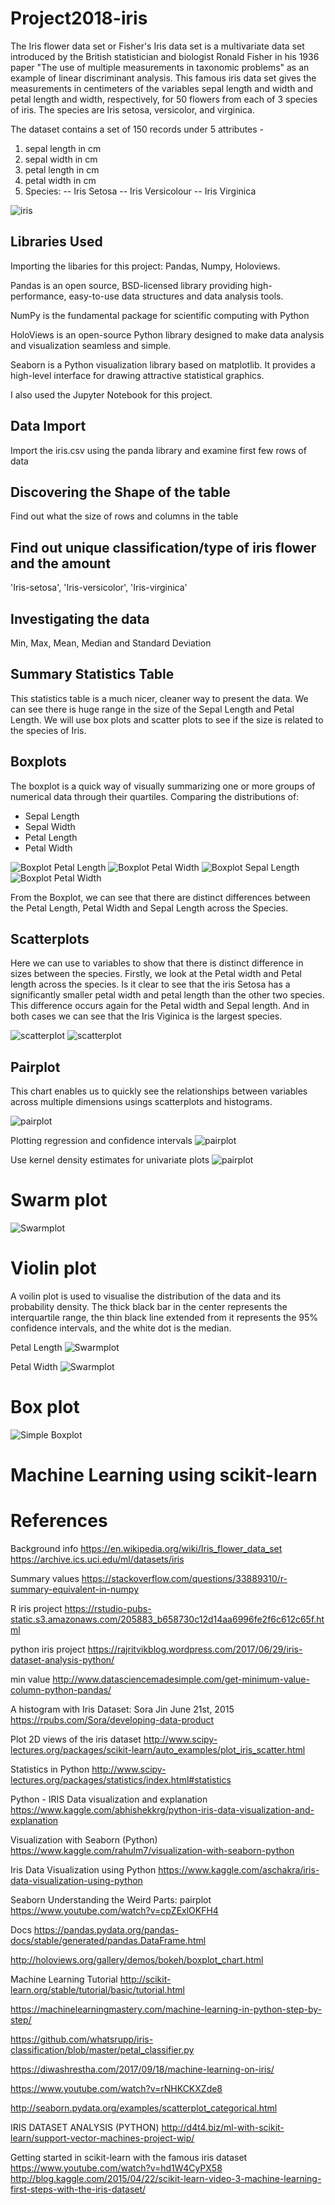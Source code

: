 # Project2018-iris

The Iris flower data set or Fisher's Iris data set is a multivariate data set introduced by the British statistician and biologist Ronald Fisher in his 1936 paper "The use of multiple measurements in taxonomic problems" as an example of linear discriminant analysis.
This famous iris data set gives the measurements in centimeters of the variables sepal length and width and petal length and width, respectively, for 50 flowers from each of 3 species of iris. The species are Iris setosa, versicolor, and virginica.
 
The dataset contains a set of 150 records under 5 attributes -

1. sepal length in cm 
2. sepal width in cm 
3. petal length in cm 
4. petal width in cm 
5. Species: 
-- Iris Setosa 
-- Iris Versicolour 
-- Iris Virginica

![iris](assets/irises.png)

## Libraries Used
Importing the libaries for this project: Pandas, Numpy, Holoviews.

Pandas is an open source, BSD-licensed library providing high-performance, easy-to-use data structures and data analysis tools.

NumPy is the fundamental package for scientific computing with Python

HoloViews is an open-source Python library designed to make data analysis and visualization seamless and simple.

Seaborn is a Python visualization library based on matplotlib. It provides a high-level interface for drawing attractive statistical graphics.

I also used the Jupyter Notebook for this project. 

## Data Import
Import the iris.csv using the panda library and examine first few rows of data

## Discovering the Shape of the table
Find out what the size of rows and columns in the table

## Find out unique classification/type of iris flower and the amount
'Iris-setosa', 'Iris-versicolor', 'Iris-virginica'

## Investigating the data
Min, Max, Mean, Median and Standard Deviation

## Summary Statistics Table
This statistics table is a much nicer, cleaner way to present the data. We can see there is huge range in the size of the Sepal Length and Petal Length. We will use box plots and scatter plots to see if the size is related to the species of Iris.

## Boxplots
The boxplot is a quick way of visually summarizing one or more groups of numerical data through their quartiles. Comparing the distributions of:

- Sepal Length
- Sepal Width
- Petal Length
- Petal Width

![Boxplot Petal Length](assets/boxplot-petal_length.png)
![Boxplot Petal Width](assets/boxplot-petal_width.png)
![Boxplot Sepal Length](assets/boxplot-sepal_length.png)
![Boxplot Petal Width](assets/boxplot-sepal_width.png)

From the Boxplot, we can see that there are distinct differences between the Petal Length, Petal Width and Sepal Length across the Species. 

## Scatterplots
Here we can use to variables to show that there is distinct difference in sizes between the species. Firstly, we look at the Petal width and Petal length across the species. Is it clear to see that the iris Setosa has a significantly smaller petal width and petal length than the other two species. This difference occurs again for the Petal width and Sepal length. And in both cases we can see that the Iris Viginica is the largest species.

![scatterplot](assets/bokeh_plot1.png)
![scatterplot](assets/bokeh_plot2.png)

## Pairplot
This chart enables us to quickly see the relationships between variables across multiple dimensions usings scatterplots and histograms.

![pairplot](assets/pairplot1.png)

Plotting regression and confidence intervals
![pairplot](assets/pairplot2.png)

Use kernel density estimates for univariate plots
![pairplot](assets/pairplot3.png)

# Swarm plot

![Swarmplot](assets/swarmplot1.png)

# Violin plot

A voilin plot is used to visualise the distribution of the data and its probability density. The thick black bar in the center represents the interquartile range, the thin black line extended from it represents the 95% confidence intervals, and the white dot is the median.

Petal Length
![Swarmplot](assets/violinplot.png)

Petal Width
![Swarmplot](assets/vp_pw.png)

# Box plot
![Simple Boxplot](assets/Figure_1.png)

# Machine Learning using scikit-learn


# References
Background info
https://en.wikipedia.org/wiki/Iris_flower_data_set
https://archive.ics.uci.edu/ml/datasets/iris

Summary values
https://stackoverflow.com/questions/33889310/r-summary-equivalent-in-numpy

R iris project
https://rstudio-pubs-static.s3.amazonaws.com/205883_b658730c12d14aa6996fe2f6c612c65f.html

python iris project
https://rajritvikblog.wordpress.com/2017/06/29/iris-dataset-analysis-python/

min value
http://www.datasciencemadesimple.com/get-minimum-value-column-python-pandas/

A histogram with Iris Dataset: Sora Jin June 21st, 2015
https://rpubs.com/Sora/developing-data-product

Plot 2D views of the iris dataset
http://www.scipy-lectures.org/packages/scikit-learn/auto_examples/plot_iris_scatter.html

Statistics in Python
http://www.scipy-lectures.org/packages/statistics/index.html#statistics

Python - IRIS Data visualization and explanation
https://www.kaggle.com/abhishekkrg/python-iris-data-visualization-and-explanation


Visualization with Seaborn (Python)
https://www.kaggle.com/rahulm7/visualization-with-seaborn-python

Iris Data Visualization using Python
https://www.kaggle.com/aschakra/iris-data-visualization-using-python

Seaborn Understanding the Weird Parts: pairplot
https://www.youtube.com/watch?v=cpZExlOKFH4

Docs
https://pandas.pydata.org/pandas-docs/stable/generated/pandas.DataFrame.html

http://holoviews.org/gallery/demos/bokeh/boxplot_chart.html

Machine Learning Tutorial
http://scikit-learn.org/stable/tutorial/basic/tutorial.html

https://machinelearningmastery.com/machine-learning-in-python-step-by-step/

https://github.com/whatsrupp/iris-classification/blob/master/petal_classifier.py

https://diwashrestha.com/2017/09/18/machine-learning-on-iris/

https://www.youtube.com/watch?v=rNHKCKXZde8

http://seaborn.pydata.org/examples/scatterplot_categorical.html

IRIS DATASET ANALYSIS (PYTHON)
http://d4t4.biz/ml-with-scikit-learn/support-vector-machines-project-wip/

Getting started in scikit-learn with the famous iris dataset
https://www.youtube.com/watch?v=hd1W4CyPX58
http://blog.kaggle.com/2015/04/22/scikit-learn-video-3-machine-learning-first-steps-with-the-iris-dataset/
